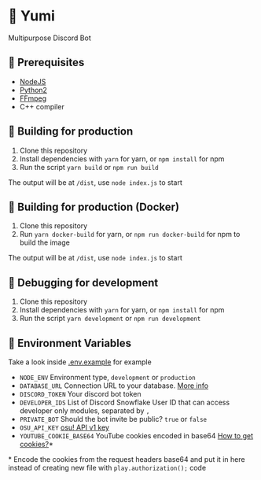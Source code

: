 # 🍭 Yumi

Multipurpose Discord Bot

## 👜 Prerequisites

- [NodeJS](https://nodejs.org/)
- [Python2](https://www.python.org/downloads/)
- [FFmpeg](https://ffmpeg.org/)
- C++ compiler

## 🔧 Building for production

1. Clone this repository
2. Install dependencies with ``yarn`` for yarn, or ``npm install`` for npm
3. Run the script ``yarn build`` or ``npm run build``

The output will be at ``/dist``, use ``node index.js`` to start

## 🔧 Building for production (Docker)

1. Clone this repository
2. Run ``yarn docker-build`` for yarn, or ``npm run docker-build`` for npm to build the image

The output will be at ``/dist``, use ``node index.js`` to start

## 🔧 Debugging for development

1. Clone this repository
2. Install dependencies with ``yarn`` for yarn, or ``npm install`` for npm
3. Run the script ``yarn development`` or ``npm run development``

## 🌳 Environment Variables

Take a look inside [.env.example](https://github.com/YuzuZensai/Yumi/blob/main/.env.example) for example

- ``NODE_ENV`` Environment type, ``development`` or ``production``
- ``DATABASE_URL`` Connection URL to your database. [More info](https://www.prisma.io/docs/getting-started/setup-prisma/start-from-scratch/relational-databases/connect-your-database-typescript-postgres)
- ``DISCORD_TOKEN`` Your discord bot token
- ``DEVELOPER_IDS`` List of Discord Snowflake User ID that can access developer only modules, separated by ``,``
- ``PRIVATE_BOT`` Should the bot invite be public? ``true`` or ``false``
- ``OSU_API_KEY`` [osu! API v1 key](https://github.com/ppy/osu-api/wiki)
- ``YOUTUBE_COOKIE_BASE64`` YouTube cookies encoded in base64 [How to get cookies?](https://github.com/play-dl/play-dl/tree/main/instructions#youtube-cookies=)*

\* Encode the cookies from the request headers base64 and put it in here instead of creating new file with ``play.authorization();`` code
